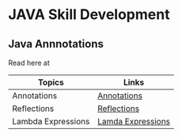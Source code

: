 # JAVA Skill Development

## Java Annnotations

Read here at 

|Topics         | Links     |
|---------------|-----------|
|Annotations    |[Annotations](https://docs.oracle.com/javase/tutorial/java/annotations/)|
|Reflections    |[Reflections](https://docs.oracle.com/javase/tutorial/reflect/)|
|Lambda Expressions|[Lamda Expressions](https://docs.oracle.com/javase/tutorial/java/javaOO/lambdaexpressions.html)|



